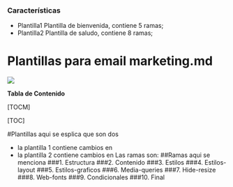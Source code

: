 ### Características

- Plantilla1 Plantilla de bienvenida, contiene 5 ramas;
- Plantilla2 Plantilla de saludo, contiene 8 ramas;

# Plantillas para email marketing.md

![](https://as2.ftcdn.net/v2/jpg/03/34/92/47/1000_F_334924717_Hk6SlTDXeQu9KJQAIU97fV8XzRg14cXC.jpg)

**Tabla de Contenido**

[TOCM]

[TOC]

#Plantillas
aqui se esplica que son dos 
+ la plantilla 1 contiene cambios en
+ la plantilla 2 contiene cambios en
Las ramas son:
##Ramas
aqui se menciona
###1. Estructura
###2. Contenido
###3. Estilos
###4. Estilos-layout
###5. Estilos-graficos
###6. Media-queries
###7. Hide-resize
###8. Web-fonts
###9. Condicionales
###10. Final
